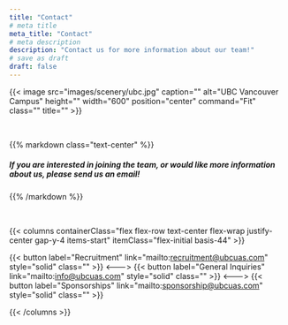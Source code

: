 ```yaml
---
title: "Contact"
# meta title
meta_title: "Contact"
# meta description
description: "Contact us for more information about our team!"
# save as draft
draft: false
---
```


{{< image src="images/scenery/ubc.jpg" caption="" alt="UBC Vancouver Campus" height="" width="600" position="center" command="Fit" class="" title="" >}}

<br>

{{% markdown class="text-center" %}}
##### If you are interested in joining the team, or would like more information about us, please send us an email!
{{% /markdown %}}

<br>

{{< columns containerClass="flex flex-row text-center flex-wrap justify-center gap-y-4 items-start" itemClass="flex-initial basis-44" >}}

{{< button label="Recruitment" link="mailto:recruitment@ubcuas.com" style="solid" class="" >}}
<--->
{{< button label="General Inquiries" link="mailto:info@ubcuas.com" style="solid" class="" >}}
<--->
{{< button label="Sponsorships" link="mailto:sponsorship@ubcuas.com" style="solid" class="" >}}

{{< /columns >}}